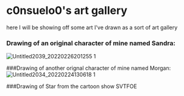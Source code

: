 # c0nsuelo0's art gallery
here I will be showing off some art I've drawn as a sort of art gallery

### Drawing of an original character of mine named Sandra:
![Untitled2039_20220226201255 1](https://user-images.githubusercontent.com/99862219/155842814-e6eb6a9b-e43c-496a-9cd5-b697f7357e28.png)

###Drawing of another orignal character of mine named Morgan:
![Untitled2034_20220224130618 1](https://user-images.githubusercontent.com/99862219/155843467-3534f379-2028-423d-b80f-3e36ba189244.png)

###Drawing of Star from the cartoon show SVTFOE
